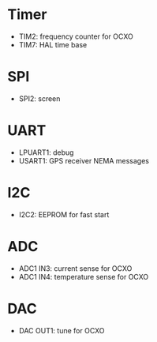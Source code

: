 # Timer
- TIM2: frequency counter for OCXO
- TIM7: HAL time base
# SPI
- SPI2: screen
# UART
- LPUART1: debug
- USART1: GPS receiver NEMA messages
# I2C
- I2C2: EEPROM for fast start
# ADC
- ADC1 IN3: current sense for OCXO
- ADC1 IN4: temperature sense for OCXO
# DAC
- DAC OUT1: tune for OCXO
